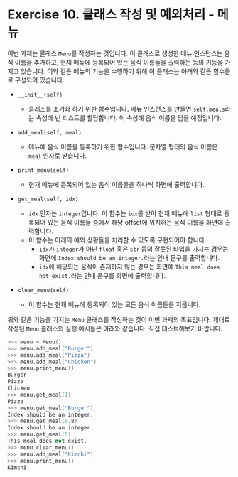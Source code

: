 # Exercise 10. 클래스 작성 및 예외처리 - 메뉴

이번 과제는 클래스 `Menu`를 작성하는 것입니다. 이 클래스로 생성한 메뉴 인스턴스는 음식 이름을 추가하고, 현재 메뉴에 등록되어 있는 음식 이름들을 출력하는 등의 기능을 가지고 있습니다. 이와 같은 메뉴의 기능을 수행하기 위해 이 클래스는 아래와 같은 함수들로 구성되어 있습니다.

- `__init__(self)`
  - 클래스를 초기화 하기 위한 함수입니다. 메뉴 인스턴스를 만들면 `self.meals`라는 속성에 빈 리스트를 할당합니다. 이 속성에 음식 이름을 담을 예정입니다.

- `add_meal(self, meal)`
  - 메뉴에 음식 이름을 등록하기 위한 함수입니다. 문자열 형태의 음식 이름은 `meal` 인자로 받습니다. 

- `print_menu(self)`
  - 현재 메뉴에 등록되어 있는 음식 이름들을 하나씩 화면에 출력합니다.

- `get_meal(self, idx)`
  - `idx` 인자는 `integer`입니다. 이 함수는 `idx`를 받아 현재 메뉴에 `list` 형태로 등록되어 있는 음식 이름들 중에서 해당 offset에 위치하는 음식 이름을 화면에 출력합니다.
  -  이 함수는 아래의 예외 상황들을 처리할 수 있도록 구현되어야 합니다.
     -  `idx`가 `integer`가 아닌 `float` 혹은 `str` 등의 잘못된 타입을 가지는 경우는 화면에 `Index should be an integer.`라는 안내 문구를 출력합니다.
     -  `idx`에 해당되는 음식이 존재하지 않는 경우는 화면에 `This meal does not exist.`라는 안내 문구를 화면에 출력합니다.

- `clear_menu(self)`
  - 이 함수는 현재 메뉴에 등록되어 있는 모든 음식 이름들을 지웁니다.

위와 같은 기능을 가지는 `Menu` 클래스를 작성하는 것이 이번 과제의 목표입니다. 제대로 작성된 `Menu` 클래스의 실행 예시들은 아래와 같습니다. 직접 테스트해보기 바랍니다.

```s
>>> menu = Menu()
>>> menu.add_meal("Burger")
>>> menu.add_meal("Pizza")
>>> menu.add_meal("Chicken")
>>> menu.print_menu()
Burger
Pizza
Chicken
>>> menu.get_meal(1)
Pizza
>>> menu.get_meal("Burger")
Index should be an integer.
>>> menu.get_meal(0.8)
Index should be an integer.
>>> menu.get_meal(5)
This meal does not exist.
>>> menu.clear_menu()
>>> menu.add_meal("Kimchi")
>>> menu.print_menu()
Kimchi
```
